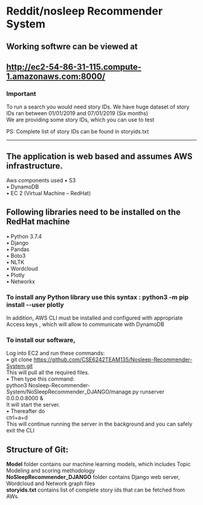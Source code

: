 
# Reddit/nosleep Recommender System
## Working softwre can be viewed at 
 http://ec2-54-86-31-115.compute-1.amazonaws.com:8000/ <br/>
----------------------
### Important
To run a search you would need story IDs. We have huge dataset of story IDs ran between 01/01/2019 and 07/01/2019 (Six months) <br/>
We are providing some story IDs, which you can use to test

PS: Complete list of story IDs can be found in storyids.txt


--------------------------------------------
## The application is web based and assumes AWS infrastructure. 
Aws components used
•	S3 <br/>
•	DynamoDB<br/>
•	EC 2 (Virtual Machine – RedHat)<br/>
## Following libraries need to be installed on the RedHat machine
•	Python 3.7.4 <br/>
•	Django <br/>
•	Pandas <br/>
•	Boto3 <br/>
•	NLTK <br/>
•	Wordcloud <br/>
•	Plotly <br/>
•	Networkx <br/>

### To install any Python library use this syntax : python3 -m  pip install --user plotly
In addition, AWS CLI must be installed and configured with appropriate Access keys , which will allow to communicate with DynamoDB

### To install our software, <br/> 
Log into EC2 and run these commands:<br/>
• git clone https://github.com/CSE6242TEAM135/Nosleep-Recommender-System.git <br/>
  This will pull all the required files.<br/>
• Then type this command:<br/> python3 Nosleep-Recommender-System/NoSleepRecommender_DJANGO/manage.py runserver 0.0.0.0:8000 & <br/>
It will start the server. <br/>
• Thereafter do <br/> ctrl+a+d<br/> This will continue running the server in the background and you can safely exit the CLI

## Structure of Git:
<b>Model</b> folder contains our machine learning models, which includes Topic Modeling and scoring methodology <br/>
<b>NoSleepRecommender_DJANGO</b> folder contains Django web server, Wordcloud  and Network graph files <br/>
<b> storyids.txt </b> contains list of complete story ids that can be fetched from AWs.

